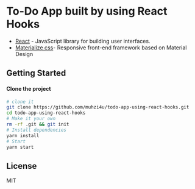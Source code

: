 # To-Do App built by using React Hooks

- [React](https://reactjs.org/) - JavaScript library for building user interfaces.
- [Materialize css](http://materializecss.com/)- Responsive front-end framework based on Material Design

## Getting Started

#### Clone the project

```sh
# clone it
git clone https://github.com/muhzi4u/todo-app-using-react-hooks.git
cd todo-app-using-react-hooks
# Make it your own
rm -rf .git && git init
# Install dependencies
yarn install
# Start
yarn start
```

## License

MIT
